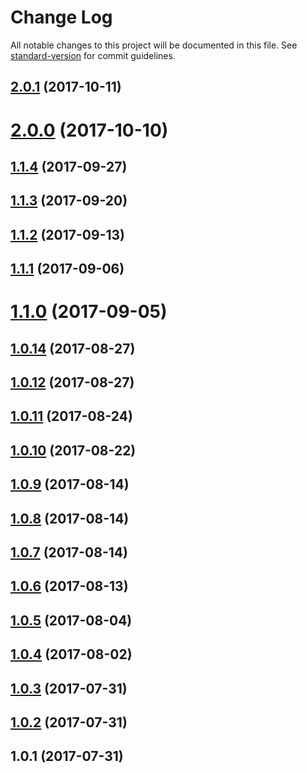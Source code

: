 # Change Log

All notable changes to this project will be documented in this file. See [standard-version](https://github.com/conventional-changelog/standard-version) for commit guidelines.

<a name="2.0.1"></a>
## [2.0.1](https://github.com/zerkalica/lom_atom/compare/v2.0.0...v2.0.1) (2017-10-11)



<a name="2.0.0"></a>
# [2.0.0](https://github.com/zerkalica/lom_atom/compare/v1.1.4...v2.0.0) (2017-10-10)



<a name="1.1.4"></a>
## [1.1.4](https://github.com/zerkalica/lom_atom/compare/v1.1.3...v1.1.4) (2017-09-27)



<a name="1.1.3"></a>
## [1.1.3](https://github.com/zerkalica/lom_atom/compare/v1.1.2...v1.1.3) (2017-09-20)



<a name="1.1.2"></a>
## [1.1.2](https://github.com/zerkalica/lom_atom/compare/v1.1.1...v1.1.2) (2017-09-13)



<a name="1.1.1"></a>
## [1.1.1](https://github.com/zerkalica/lom_atom/compare/v1.1.0...v1.1.1) (2017-09-06)



<a name="1.1.0"></a>
# [1.1.0](https://github.com/zerkalica/lom_atom/compare/v1.0.14...v1.1.0) (2017-09-05)



<a name="1.0.14"></a>
## [1.0.14](https://github.com/zerkalica/lom_atom/compare/v1.0.13...v1.0.14) (2017-08-27)



<a name="1.0.12"></a>
## [1.0.12](https://github.com/zerkalica/lom_atom/compare/v1.0.11...v1.0.12) (2017-08-27)



<a name="1.0.11"></a>
## [1.0.11](https://github.com/zerkalica/lom_atom/compare/v1.0.10...v1.0.11) (2017-08-24)



<a name="1.0.10"></a>
## [1.0.10](https://github.com/zerkalica/lom_atom/compare/v1.0.9...v1.0.10) (2017-08-22)



<a name="1.0.9"></a>
## [1.0.9](https://github.com/zerkalica/lom_atom/compare/v1.0.8...v1.0.9) (2017-08-14)



<a name="1.0.8"></a>
## [1.0.8](https://github.com/zerkalica/lom_atom/compare/v1.0.7...v1.0.8) (2017-08-14)



<a name="1.0.7"></a>
## [1.0.7](https://github.com/zerkalica/lom_atom/compare/v1.0.6...v1.0.7) (2017-08-14)



<a name="1.0.6"></a>
## [1.0.6](https://github.com/zerkalica/lom_atom/compare/v1.0.5...v1.0.6) (2017-08-13)



<a name="1.0.5"></a>
## [1.0.5](https://github.com/zerkalica/lom_atom/compare/v1.0.4...v1.0.5) (2017-08-04)



<a name="1.0.4"></a>
## [1.0.4](https://github.com/zerkalica/lom_atom/compare/v1.0.3...v1.0.4) (2017-08-02)



<a name="1.0.3"></a>
## [1.0.3](https://github.com/zerkalica/lom_atom/compare/v1.0.2...v1.0.3) (2017-07-31)



<a name="1.0.2"></a>
## [1.0.2](https://github.com/zerkalica/lom_atom/compare/v1.0.1...v1.0.2) (2017-07-31)



<a name="1.0.1"></a>
## 1.0.1 (2017-07-31)
